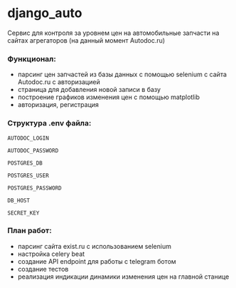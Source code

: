 # django_auto

Сервис для контроля за уровнем цен на автомобильные запчасти на сайтах агрегаторов (на данный момент Autodoc.ru)

### Функционал:

- парсинг цен запчастей из базы данных с помощью selenium с сайта Autodoc.ru с авторизацией
- страница для добавления новой записи в базу
- построение графиков изменения цен с помощью matplotlib
- авторизация, регистрация

### Структура .env файла:

`AUTODOC_LOGIN`

`AUTODOC_PASSWORD`

`POSTGRES_DB`

`POSTGRES_USER`

`POSTGRES_PASSWORD`

`DB_HOST`

`SECRET_KEY`

### План работ:

- парсинг сайта exist.ru с использованием selenium
- настройка celery beat
- создание API endpoint для работы с telegram ботом
- создание тестов
- реализация индикации динамики изменения цен на главной станице
